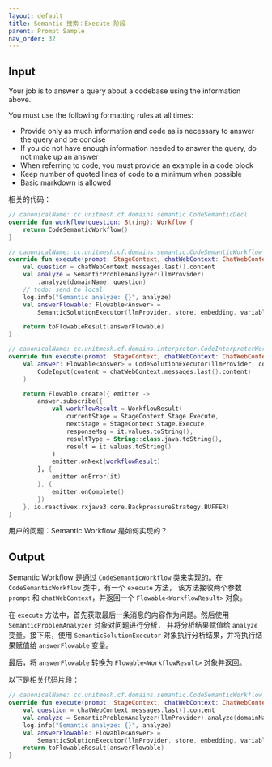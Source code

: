 ```yaml
---
layout: default
title: Semantic 搜索：Execute 阶段
parent: Prompt Sample
nav_order: 32
---
```


## Input

Your job is to answer a query about a codebase using the information above.

You must use the following formatting rules at all times:

- Provide only as much information and code as is necessary to answer the query and be concise
- If you do not have enough information needed to answer the query, do not make up an answer
- When referring to code, you must provide an example in a code block
- Keep number of quoted lines of code to a minimum when possible
- Basic markdown is allowed

相关的代码：

```kotlin
// canonicalName: cc.unitmesh.cf.domains.semantic.CodeSemanticDecl
override fun workflow(question: String): Workflow {
    return CodeSemanticWorkflow()
}    
```

```kotlin
// canonicalName: cc.unitmesh.cf.domains.semantic.CodeSemanticWorkflow
override fun execute(prompt: StageContext, chatWebContext: ChatWebContext): Flowable<WorkflowResult> {
    val question = chatWebContext.messages.last().content
    val analyze = SemanticProblemAnalyzer(llmProvider)
        .analyze(domainName, question)
    // todo: send to local
    log.info("Semantic analyze: {}", analyze)
    val answerFlowable: Flowable<Answer> =
        SemanticSolutionExecutor(llmProvider, store, embedding, variableResolver).execute(analyze)

    return toFlowableResult(answerFlowable)
}
```

```kotlin
// canonicalName: cc.unitmesh.cf.domains.interpreter.CodeInterpreterWorkflow
override fun execute(prompt: StageContext, chatWebContext: ChatWebContext): Flowable<WorkflowResult> {
    val answer: Flowable<Answer> = CodeSolutionExecutor(llmProvider, codeInterpreter).execute(
        CodeInput(content = chatWebContext.messages.last().content)
    )

    return Flowable.create({ emitter ->
        answer.subscribe({
            val workflowResult = WorkflowResult(
                currentStage = StageContext.Stage.Execute,
                nextStage = StageContext.Stage.Execute,
                responseMsg = it.values.toString(),
                resultType = String::class.java.toString(),
                result = it.values.toString()
            )
            emitter.onNext(workflowResult)
        }, {
            emitter.onError(it)
        }, {
            emitter.onComplete()
        })
    }, io.reactivex.rxjava3.core.BackpressureStrategy.BUFFER)
}
```

用户的问题：Semantic Workflow 是如何实现的？

## Output

Semantic Workflow 是通过 `CodeSemanticWorkflow` 类来实现的。在 `CodeSemanticWorkflow` 类中，有一个 `execute` 方法，
该方法接收两个参数 `prompt` 和 `chatWebContext`，并返回一个 `Flowable<WorkflowResult>` 对象。

在 `execute` 方法中，首先获取最后一条消息的内容作为问题。然后使用 `SemanticProblemAnalyzer` 对象对问题进行分析，
并将分析结果赋值给 `analyze` 变量。接下来，使用 `SemanticSolutionExecutor`
对象执行分析结果，并将执行结果赋值给 `answerFlowable` 变量。

最后，将 `answerFlowable` 转换为 `Flowable<WorkflowResult>` 对象并返回。

以下是相关代码片段：

```kotlin
// canonicalName: cc.unitmesh.cf.domains.semantic.CodeSemanticWorkflow
override fun execute(prompt: StageContext, chatWebContext: ChatWebContext): Flowable<WorkflowResult> {
    val question = chatWebContext.messages.last().content
    val analyze = SemanticProblemAnalyzer(llmProvider).analyze(domainName, question)
    log.info("Semantic analyze: {}", analyze)
    val answerFlowable: Flowable<Answer> =
        SemanticSolutionExecutor(llmProvider, store, embedding, variableResolver).execute(analyze)
    return toFlowableResult(answerFlowable)
}
```
